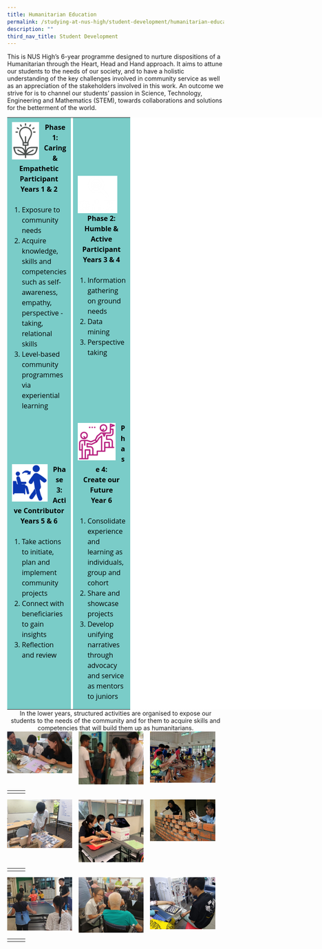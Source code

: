 ```yaml
---
title: Humanitarian Education
permalink: /studying-at-nus-high/student-development/humanitarian-education/
description: ""
third_nav_title: Student Development
---
```

This is NUS High’s 6-year programme designed to nurture dispositions of a Humanitarian through the Heart, Head and Hand approach. It aims to attune our students to the needs of our society, and to have a holistic understanding of the key challenges involved in community service as well as an appreciation of the stakeholders involved in this work. An outcome we strive for is to channel our students’ passion in Science, Technology, Engineering and Mathematics (STEM), towards collaborations and solutions for the betterment of the world.

<table style="margin: 0px; outline: 0px; padding: 0px; color: rgb(0, 0, 0); font-family: &quot;Open Sans&quot;, sans-serif; font-size: 16px; font-style: normal; font-variant-ligatures: normal; font-variant-caps: normal; font-weight: 400; letter-spacing: normal; orphans: 2; text-align: left; text-transform: none; white-space: normal; widows: 2; word-spacing: 0px; -webkit-text-stroke-width: 0px; background-color: rgb(255, 255, 255); text-decoration-thickness: initial; text-decoration-style: initial; text-decoration-color: initial; width: 1180px;" align="center" border="0" id="top-table"><tbody style="margin: 0px; outline: 0px; padding: 0px;"><tr style="margin: 0px; outline: 0px; padding: 0px;"><td style="margin: 0px; outline: 0px; padding: 10px; background-color: rgb(122, 204, 200);"><div style="margin: 0px; outline: 0px; padding: 0px; line-height: 24px;"><img style="margin: 0px 10px 0px 0px; outline: none; padding: 0px; border: none; float: left; object-fit: contain; object-position: center top; width: 65px; height: 87px; text-align: left;" class="ive_eobj_left" alt="Phase 1 icon.png" src="/images/humanitarian1.jpg"><b style="margin: 0px; outline: 0px; padding: 0px;"><div style="margin: 0px; outline: 0px; padding: 0px; line-height: 24px; text-align: center;"><b style="margin: 0px; outline: 0px; padding: 0px;">Phase 1:</b></div><div style="margin: 0px; outline: 0px; padding: 0px; line-height: 24px; text-align: center;"><b style="margin: 0px; outline: 0px; padding: 0px;">Caring &amp; Empathetic Participant</b></div><div style="margin: 0px; outline: 0px; padding: 0px; line-height: 24px; text-align: center;"><b style="margin: 0px; outline: 0px; padding: 0px;">Years 1 &amp; 2</b></div></b></div><div style="margin: 0px; outline: 0px; padding: 0px; line-height: 24px;"><br style="margin: 0px; outline: 0px; padding: 0px;"></div><div style="margin: 0px; outline: 0px; padding: 0px; line-height: 24px;"><ol style="margin: 0px 0px 0.5em 1.5em; outline: 0px; padding: 0px;"><li style="margin: 0px; outline: 0px; padding: 0px;">Exposure to community needs</li><li style="margin: 0px; outline: 0px; padding: 0px;">Acquire knowledge, skills and competencies such as self-awareness, empathy, perspective - taking, relational skills</li><li style="margin: 0px; outline: 0px; padding: 0px;">Level-based community programmes via experiential learning</li></ol></div></td><td style="margin: 0px; outline: 0px; padding: 0px;" width="5px"></td><td style="margin: 0px; outline: 0px; padding: 10px; background-color: rgb(122, 204, 200);"><div style="margin: 0px; outline: 0px; padding: 0px; line-height: 24px;"><img style="margin: 0px 10px 0px 0px; outline: none; padding: 0px; border: none; float: left; object-fit: contain; object-position: center top; width: 94px; height: 87px;" class="ive_eobj_left" alt="Phase 2 white icon.png" src="/images/humanitarian2.jpg"><b style="margin: 0px; outline: 0px; padding: 0px;"><div style="margin: 0px; outline: 0px; padding: 0px; line-height: 24px; text-align: center;"><b style="margin: 0px; outline: 0px; padding: 0px;">Phase 2:</b></div><div style="margin: 0px; outline: 0px; padding: 0px; line-height: 24px; text-align: center;"><b style="margin: 0px; outline: 0px; padding: 0px;">Humble &amp; Active Participant</b></div><div style="margin: 0px; outline: 0px; padding: 0px; line-height: 24px; text-align: center;"><b style="margin: 0px; outline: 0px; padding: 0px;">Years 3 &amp; 4</b></div></b></div><div style="margin: 0px; outline: 0px; padding: 0px; line-height: 24px;"><br style="margin: 0px; outline: 0px; padding: 0px;"></div><div style="margin: 0px; outline: 0px; padding: 0px; line-height: 24px;"><ol style="margin: 0px 0px 0.5em 1.5em; outline: 0px; padding: 0px;"><li style="margin: 0px; outline: 0px; padding: 0px;">Information gathering on ground needs</li><li style="margin: 0px; outline: 0px; padding: 0px;">Data mining</li><li style="margin: 0px; outline: 0px; padding: 0px;">Perspective taking</li></ol></div></td></tr><tr style="margin: 0px; outline: 0px; padding: 0px;"><td style="margin: 0px; outline: 0px; padding: 0px;" width="2px"></td><td style="margin: 0px; outline: 0px; padding: 0px;" width="5px"></td><td style="margin: 0px; outline: 0px; padding: 0px;" width="2px"></td></tr><tr style="margin: 0px; outline: 0px; padding: 0px;"><td style="margin: 0px; outline: 0px; padding: 10px; background-color: rgb(122, 204, 200);"><div style="margin: 0px; outline: 0px; padding: 0px; line-height: 24px;"><img style="margin: 0px 10px 0px 0px; outline: none; padding: 0px; border: none; float: left; object-fit: contain; object-position: center top; width: 85px; height: 87px; text-align: left;" class="ive_eobj_left" alt="Phase 3 icon.png" src="/images/humanitarian3.jpg"><b style="margin: 0px; outline: 0px; padding: 0px;"><div style="margin: 0px; outline: 0px; padding: 0px; line-height: 24px; text-align: center;"><b style="margin: 0px; outline: 0px; padding: 0px;">Phase 3:</b></div><div style="margin: 0px; outline: 0px; padding: 0px; line-height: 24px; text-align: center;"><b style="margin: 0px; outline: 0px; padding: 0px;">Active Contributor</b></div><div style="margin: 0px; outline: 0px; padding: 0px; line-height: 24px; text-align: center;"><b style="margin: 0px; outline: 0px; padding: 0px;">Years 5 &amp; 6</b></div></b></div><div style="margin: 0px; outline: 0px; padding: 0px; line-height: 24px;"><br style="margin: 0px; outline: 0px; padding: 0px;"></div><div style="margin: 0px; outline: 0px; padding: 0px; line-height: 24px;"><ol style="margin: 0px 0px 0.5em 1.5em; outline: 0px; padding: 0px;"><li style="margin: 0px; outline: 0px; padding: 0px;">Take actions to initiate, plan and implement community projects</li><li style="margin: 0px; outline: 0px; padding: 0px;">Connect with beneficiaries to gain insights</li><li style="margin: 0px; outline: 0px; padding: 0px;">Reflection and review</li></ol></div></td><td style="margin: 0px; outline: 0px; padding: 0px;" width="5px"></td><td style="margin: 0px; outline: 0px; padding: 10px; background-color: rgb(122, 204, 200);"><div style="margin: 0px; outline: 0px; padding: 0px; line-height: 24px;"><img style="margin: 0px 10px 0px 0px; outline: none; padding: 0px; border: none; float: left; object-fit: contain; object-position: center top; width: 90px; height: 87px;" class="ive_eobj_left" alt="Phase 4 icon.png" src="/images/humanitarian4.jpg"><b style="margin: 0px; outline: 0px; padding: 0px;"><div style="margin: 0px; outline: 0px; padding: 0px; line-height: 24px; text-align: center;"><b style="margin: 0px; outline: 0px; padding: 0px;">Phase 4:</b></div><div style="margin: 0px; outline: 0px; padding: 0px; line-height: 24px; text-align: center;"><b style="margin: 0px; outline: 0px; padding: 0px;">Create our Future</b></div><div style="margin: 0px; outline: 0px; padding: 0px; line-height: 24px; text-align: center;"><b style="margin: 0px; outline: 0px; padding: 0px;">Year 6</b></div></b></div><div style="margin: 0px; outline: 0px; padding: 0px; line-height: 24px;"><br style="margin: 0px; outline: 0px; padding: 0px;"></div><div style="margin: 0px; outline: 0px; padding: 0px; line-height: 24px;"><ol style="margin: 0px 0px 0.5em 1.5em; outline: 0px; padding: 0px;"><li style="margin: 0px; outline: 0px; padding: 0px;">Consolidate experience and learning as individuals, group and cohort</li><li style="margin: 0px; outline: 0px; padding: 0px;">Share and showcase projects</li><li style="margin: 0px; outline: 0px; padding: 0px;">Develop unifying narratives through advocacy and service as mentors to juniors</li></ol></div></td></tr></tbody></table>

<center>In the lower years, structured activities are organised to expose our students to the needs of the community and for them to acquire skills and competencies that will build them up as humanitarians.</center>

<img src="/images/humanitarian5.jpg" style="width:30%;margin-right:15px;" align = "left">
<img src="/images/humanitarian6.jpg" style="width:30%;margin-right:15px;" align = "left">
<img src="/images/humanitarian7.jpg" style="width:30%;margin-right:15px;" align = "left">

<br clear="left">

|  |  |  |
|:---:|:---:|:---:|
|  |  |  |

<img src="/images/humanitarian8.jpg" style="width:30%;margin-right:15px;" align = "left">
<img src="/images/humanitarian9.jpg" style="width:30%;margin-right:15px;" align = "left">
<img src="/images/humanitarian10.jpg" style="width:30%;margin-right:15px;" align = "left">

<br clear="left">

|  |  |  |
|:---:|:---:|:---:|
|  |  |  |

<img src="/images/humanitarian11.jpg" style="width:30%;margin-right:15px;" align = "left">
<img src="/images/humanitarian12.jpg" style="width:30%;margin-right:15px;" align = "left">
<img src="/images/humanitarian13.jpg" style="width:30%;margin-right:15px;" align = "left">

<br clear="left">

|  |  |  |
|:---:|:---:|:---:|
|  |  |  |
